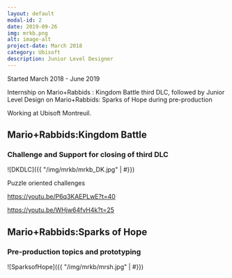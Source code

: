 ```yaml
---
layout: default
modal-id: 2
date: 2019-09-26
img: mrkb.png
alt: image-alt
project-date: March 2018
category: Ubisoft
description: Junior Level Designer
---
```


Started March 2018 - June 2019

Internship on Mario+Rabbids : Kingdom Battle third DLC, followed by Junior Level Design on Mario+Rabbids: Sparks of Hope during pre-production

Working at Ubisoft Montreuil.

## Mario+Rabbids:Kingdom Battle

### Challenge and Support for closing of third DLC


![DKDLC]({{ "/img/mrkb/mrkb_DK.jpg" | #}})


Puzzle oriented challenges

https://youtu.be/P6q3KAEPLwE?t=40


https://youtu.be/WHjw64fvH4k?t=25



## Mario+Rabbids:Sparks of Hope

### Pre-production topics and prototyping

![SparksofHope]({{ "/img/mrkb/mrsh.jpg" | #}})
